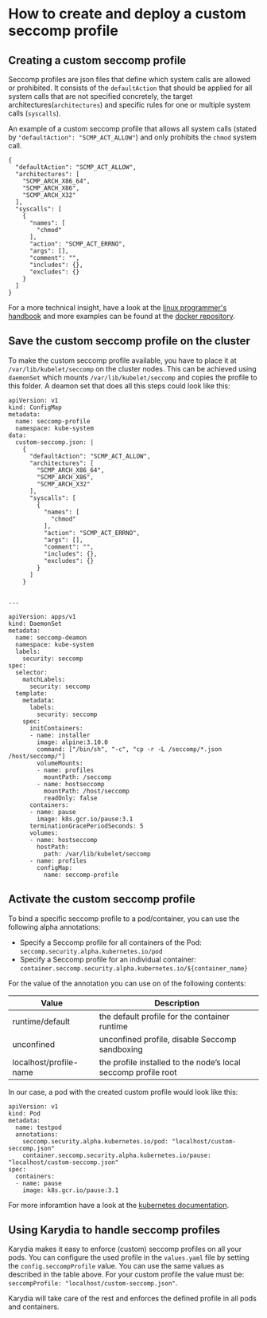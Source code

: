 # How to create and deploy a custom seccomp profile
## Creating a custom seccomp profile
Seccomp profiles are json files that define which system calls are allowed or prohibited. It consists of the `defaultAction` that should be applied for all system calls that are not specified concretely, the target architectures(`architectures`) and specific rules for one or multiple system calls (`syscalls`).

An example of a custom seccomp profile that allows all system calls (stated by `"defaultAction": "SCMP_ACT_ALLOW"`) and only prohibits the `chmod` system call.
```
{
  "defaultAction": "SCMP_ACT_ALLOW",
  "architectures": [
    "SCMP_ARCH_X86_64",
    "SCMP_ARCH_X86",
    "SCMP_ARCH_X32"
  ],
  "syscalls": [
    {
      "names": [
        "chmod"
      ],
      "action": "SCMP_ACT_ERRNO",
      "args": [],
      "comment": "",
      "includes": {},
      "excludes": {}
    }
  ]
}
```
For a more technical insight, have a look at the [linux programmer's handbook](http://man7.org/linux/man-pages/man2/seccomp.2.html) and more examples can be found at the [docker repository](https://github.com/docker/labs/tree/master/security/seccomp/seccomp-profiles).

## Save the custom seccomp profile on the cluster
To make the custom seccomp profile available, you have to place it at `/var/lib/kubelet/seccomp` on the cluster nodes. This can be achieved using `daemonSet` which mounts `/var/lib/kubelet/seccomp` and copies the profile to this folder. A deamon set that does all this steps could look like this:
```
apiVersion: v1
kind: ConfigMap
metadata:
  name: seccomp-profile
  namespace: kube-system
data:
  custom-seccomp.json: |
    {
      "defaultAction": "SCMP_ACT_ALLOW",
      "architectures": [
        "SCMP_ARCH_X86_64",
        "SCMP_ARCH_X86",
        "SCMP_ARCH_X32"
      ],
      "syscalls": [
        {
          "names": [
            "chmod"
          ],
          "action": "SCMP_ACT_ERRNO",
          "args": [],
          "comment": "",
          "includes": {},
          "excludes": {}
        }
      ]
    }


---

apiVersion: apps/v1
kind: DaemonSet
metadata:
  name: seccomp-deamon
  namespace: kube-system
  labels:
    security: seccomp
spec:
  selector:
    matchLabels:
      security: seccomp
  template:
    metadata:
      labels:
        security: seccomp
    spec:
      initContainers:
      - name: installer
        image: alpine:3.10.0
        command: ["/bin/sh", "-c", "cp -r -L /seccomp/*.json /host/seccomp/"]
        volumeMounts:
        - name: profiles
          mountPath: /seccomp
        - name: hostseccomp
          mountPath: /host/seccomp
          readOnly: false
      containers:
      - name: pause
        image: k8s.gcr.io/pause:3.1
      terminationGracePeriodSeconds: 5
      volumes:
      - name: hostseccomp
        hostPath:
          path: /var/lib/kubelet/seccomp
      - name: profiles
        configMap:
          name: seccomp-profile
```

## Activate the custom seccomp profile
To bind a specific seccomp profile to a pod/container, you can use the following alpha annotations:
- Specify a Seccomp profile for all containers of the Pod: ```seccomp.security.alpha.kubernetes.io/pod```
- Specify a Seccomp profile for an individual container: ```container.seccomp.security.alpha.kubernetes.io/${container_name}```

For the value of the annotation you can use on of the following contents:

| **Value**                    | **Description**                                                    |
|--------------------------|----------------------------------------------------------------|
| runtime/default          | the default profile for the container runtime                  |
| unconfined               | unconfined profile, disable Seccomp sandboxing                 |
| localhost/profile-name | the profile installed to the node’s local seccomp profile root |

In our case, a pod with the created custom profile would look like this:
```
apiVersion: v1
kind: Pod
metadata:
  name: testpod
  annotations:
    seccomp.security.alpha.kubernetes.io/pod: "localhost/custom-seccomp.json"
    container.seccomp.security.alpha.kubernetes.io/pause: "localhost/custom-seccomp.json"
spec:
  containers:
  - name: pause
    image: k8s.gcr.io/pause:3.1                      
```

For more inforamtion have a look at the [kubernetes documentation](https://kubernetes.io/docs/concepts/policy/pod-security-policy/#seccomp).

## Using Karydia to handle seccomp profiles
Karydia makes it easy to enforce (custom) seccomp profiles on all your pods. You can configure the used profile in the `values.yaml` file by setting the `config.seccompProfile` value. You can use the same values as described in the table above. For your custom profile the value must be: `seccompProfile: "localhost/custom-seccomp.json"`.

Karydia will take care of the rest and enforces the defined profile in all pods and containers.
